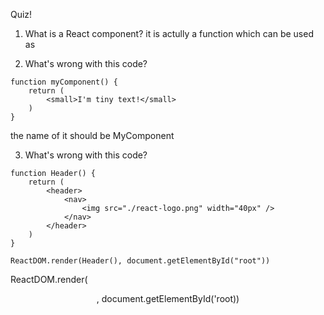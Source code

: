 Quiz!

1. What is a React component?
it is actully a function which can be used as <fun/>

2. What's wrong with this code?
```
function myComponent() {
    return (
        <small>I'm tiny text!</small>
    )
}
```
the name of it should be MyComponent

3. What's wrong with this code?
```
function Header() {
    return (
        <header>
            <nav>
                <img src="./react-logo.png" width="40px" />
            </nav>
        </header>
    )
}

ReactDOM.render(Header(), document.getElementById("root"))
```
ReactDOM.render(<Header/>, document.getElementById('root))